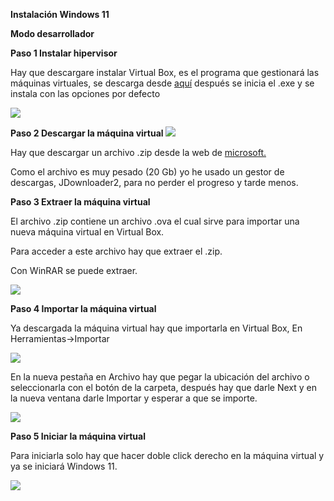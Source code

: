 ﻿**Instalación Windows 11**

**Modo desarrollador**

**Paso 1 Instalar hipervisor**

Hay que descargare instalar Virtual Box, es el programa que gestionará las máquinas virtuales, se descarga desde [aquí](https://www.virtualbox.org/wiki/Downloads) después se inicia el .exe y se instala con las opciones por defecto

![](Aspose.Words.e03f22bb-3c22-4131-9cf2-8b42dc8805ac.001.png)

**Paso 2 Descargar la máquina virtual ![](Aspose.Words.e03f22bb-3c22-4131-9cf2-8b42dc8805ac.002.png)**

Hay que descargar un archivo .zip desde la web de [microsoft.](https://developer.microsoft.com/es-es/windows/downloads/virtual-machines/)

Como el archivo es muy pesado (20 Gb) yo he usado un gestor de descargas, JDownloader2, para no perder el progreso y tarde menos.

**Paso 3 Extraer la máquina virtual** 

El archivo .zip contiene un archivo .ova el cual sirve para importar una nueva máquina virtual en Virtual Box.

Para acceder a este archivo hay que extraer el .zip.

Con WinRAR se puede extraer.

![](Aspose.Words.e03f22bb-3c22-4131-9cf2-8b42dc8805ac.003.jpeg)

**Paso 4 Importar la máquina virtual** 

Ya descargada la máquina virtual hay que importarla en Virtual Box, En Herramientas→Importar

![](Aspose.Words.e03f22bb-3c22-4131-9cf2-8b42dc8805ac.004.png)

En la nueva pestaña en Archivo hay que pegar la ubicación del archivo o seleccionarla con el botón de la carpeta, después hay que darle Next y en la nueva ventana darle Importar y esperar a que se importe.

![](Aspose.Words.e03f22bb-3c22-4131-9cf2-8b42dc8805ac.005.png)

**Paso 5 Iniciar la máquina virtual**

Para iniciarla solo hay que hacer doble click derecho en la máquina virtual y ya se iniciará Windows 11.

![](Aspose.Words.e03f22bb-3c22-4131-9cf2-8b42dc8805ac.006.jpeg)

